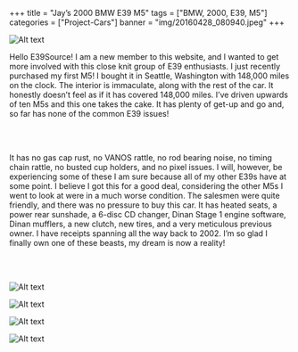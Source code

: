 +++
title = "Jay’s 2000 BMW E39 M5"
tags = ["BMW, 2000, E39, M5"]
categories = ["Project-Cars"]
banner = "img/20160428_080940.jpeg"
+++

![Alt text](https://e39source.com/wp-content/uploads/2016/05/20160428_080940.jpg)

Hello E39Source! I am a new member to this website, and I wanted to get more involved with this close knit group of E39 enthusiasts. I just recently purchased my first M5! I bought it in Seattle, Washington with 148,000 miles on the clock. The interior is immaculate, along with the rest of the car. It honestly doesn’t feel as if it has covered 148,000 miles. I’ve driven upwards of ten M5s and this one takes the cake. It has plenty of get-up and go and, so far has none of the common E39 issues!

&nbsp;<br/><br/>

It has no gas cap rust, no VANOS rattle, no rod bearing noise, no timing chain rattle, no busted cup holders, and no pixel issues. I will, however, be experiencing some of these I am sure because all of my other E39s have at some point. I believe I got this for a good deal, considering the other M5s I went to look at were in a much worse condition. The salesmen were quite friendly, and there was no pressure to buy this car. It has heated seats, a power rear sunshade, a 6-disc CD changer, Dinan Stage 1 engine software, Dinan mufflers, a new clutch, new tires, and a very meticulous previous owner. I have receipts spanning all the way back to 2002. I’m so glad I finally own one of these beasts, my dream is now a reality!

&nbsp;<br/><br/>

![Alt text](https://e39source.com/wp-content/uploads/2016/05/20160426_191313.jpg)

![Alt text](https://e39source.com/wp-content/uploads/2016/05/20160426_191340.jpg)

![Alt text](https://e39source.com/wp-content/uploads/2016/05/20160429_181305.jpg)

![Alt text](https://e39source.com/wp-content/uploads/2016/05/1356332-3-medium.jpg)

&nbsp;<br/><br/>
